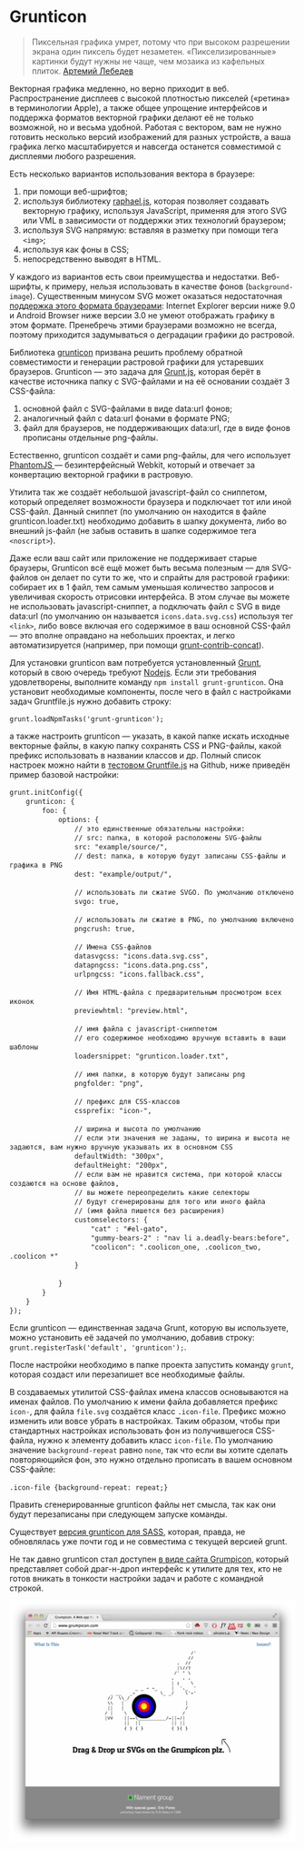 # Grunticon

> Пиксельная графика умрет, потому что при высоком разрешении экрана один
пиксель будет незаметен. «Пикселизированные» картинки будут нужны не чаще, чем
мозаика из кафельных плиток. [Артемий Лебедев][1]

Векторная графика медленно, но верно приходит в веб. Распространение дисплеев
с высокой плотностью пикселей («ретина» в терминологии Apple), а также общее
упрощение интерфейсов и поддержка форматов векторной графики делают её не
только возможной, но и весьма удобной. Работая с вектором, вам не нужно
готовить несколько версий изображений для разных устройств, а ваша графика
легко масштабируется и навсегда останется совместимой с дисплеями любого
разрешения.

Есть несколько вариантов использования вектора в браузере:

1. при помощи веб-шрифтов;
2. используя библиотеку [raphael.js][2], которая позволяет создавать векторную
графику, используя JavaScript, применяя для этого SVG или VML в зависимости от
поддержки этих технологий браузером;
3. используя SVG напрямую: вставляя в разметку при помощи тега `<img>`;
4. используя как фоны в CSS;
5. непосредственно выводят в HTML.

У каждого из вариантов есть свои преимущества и недостатки. Веб-шрифты, к
примеру, нельзя использовать в качестве фонов (`background-image`).
Существенным минусом SVG может оказаться недостаточная [поддержка этого
формата браузерами][3]: Internet Explorer версии ниже 9.0 и Android Browser
ниже версии 3.0 не умеют отображать графику в этом формате. Пренебречь этими
браузерами возможно не всегда, поэтому приходится задумываться о деградации
графики до растровой.

Библиотека [grunticon][4] призвана решить проблему обратной совместимости и
генерации растровой графики для устаревших браузеров. Grunticon — это задача
для [Grunt.js][5], которая берёт в качестве источника папку с SVG-файлами и на
её основании создаёт 3 CSS-файла:

1. основной файл с SVG-файлами в виде data:url фонов;
2. аналогичный файл с data:url фонами в формате PNG;
3. файл для браузеров, не поддерживающих data:url, где в виде фонов прописаны
отдельные png-файлы.

Естественно, grunticon создаёт и сами png-файлы, для чего использует [PhantomJS
][6] — безинтерфейсный Webkit, который и отвечает за конвертацию векторной
графики в растровую.

Утилита так же создаёт небольшой javascript-файл со сниппетом, который определяет возможности браузера и подключает тот или иной CSS-файл. Данный сниппет (по умолчанию он находится в файле grunticon.loader.txt) необходимо добавить в шапку документа, либо во внешний js-файл (не забыв оставить в шапке содержимое тега `<noscript>`).

Даже если ваш сайт или приложение не поддерживает старые браузеры, Grunticon всё ещё может быть весьма полезным — для SVG-файлов он делает по сути то же, что и спрайты для растровой графики: собирает их в 1 файл, тем самым уменьшая количество запросов и увеличивая скорость отрисовки интерфейса. В этом случае вы можете не использовать javascript-сниппет, а подключать файл с SVG в виде data:url (по умолчанию он называется `icons.data.svg.css`) используя тег `<link>`, либо вовсе включая его содержимое в ваш основной CSS-файл — это вполне оправдано на небольших проектах, и легко автоматизируется (например, при помощи [grunt-contrib-concat][7]).

Для установки grunticon вам потребуется установленный [Grunt][8], который в свою очередь требуют [Nodejs](http://nodejs.org/). Если эти требования удовлетворены, выполните команду `npm install grunt-grunticon`. Она установит необходимые компоненты, после чего в файл с настройками задач Gruntfile.js нужно добавить строку:

	grunt.loadNpmTasks('grunt-grunticon');

а также настроить grunticon — указать, в какой папке искать исходные векторные файлы, в какую папку сохранять CSS и PNG-файлы, какой префикс использовать в названии классов и др. Полный список настроек можно найти в [тестовом Gruntfile.js][9] на Github, ниже приведён пример базовой настройки:


	grunt.initConfig({
		grunticon: {
			foo: {
				options: {
					// это единственные обязательны настройки:
					// src: папка, в которой расположены SVG-файлы
					src: "example/source/",
					// dest: папка, в которую будут записаны CSS-файлы и графика в PNG
					dest: "example/output/",

					// использовать ли сжатие SVGO. По умолчанию отключено
					svgo: true,

					// использовать ли сжатие в PNG, по умолчанию включено
					pngcrush: true,

					// Имена CSS-файлов
					datasvgcss: "icons.data.svg.css",
					datapngcss: "icons.data.png.css",
					urlpngcss: "icons.fallback.css",

					// Имя HTML-файла с предварительным просмотром всех иконок
					previewhtml: "preview.html",

					// имя файла с javascript-сниппетом
					// его содержимое необходимо вручную вставить в ваши шаблоны
					loadersnippet: "grunticon.loader.txt",

					// имя папки, в которую будут записаны png
					pngfolder: "png",

					// префикс для CSS-классов
					cssprefix: "icon-",

					// ширина и высота по умолчанию
					// если эти значения не заданы, то ширина и высота не задаются, вам нужно вручную указывать их в основном CSS
					defaultWidth: "300px",
					defaultHeight: "200px",
					// если вам не нравится система, при которой классы создаются на основе файлов,
					// вы можете переопределить какие селекторы
					// будут сгенерированы для того или иного файла
					// (имя файла пишется без расширения)
					customselectors: {
						"cat" : "#el-gato",
						"gummy-bears-2" : "nav li a.deadly-bears:before",
						"coolicon": ".coolicon_one, .coolicon_two, .coolicon *"
					}

				}
			}
		}
	});


Если grunticon — единственная задача Grunt, которую вы используете, можно установить её задачей по умолчанию, добавив строку: `grunt.registerTask('default', 'grunticon');`.

После настройки необходимо в папке проекта запустить команду `grunt`, которая создаст или перезапишет все необходимые файлы.

В создаваемых утилитой CSS-файлах имена классов основываются на именах файлов. По умолчанию к имени файла добавляется префикс `icon-`, для файла `file.svg` создаётся класс `.icon-file`. Префикс можно изменить или вовсе убрать в настройках. Таким образом, чтобы при стандартных настройках использовать фон из получившегося CSS-файла, нужно к элементу добавить класс `icon-file`. По умолчанию значение `background-repeat` равно `none`, так что если вы хотите сделать повторяющийся фон, это нужно отдельно прописать в вашем основном CSS-файле:

`.icon-file {background-repeat: repeat;}`

Править сгенерированные grunticon файлы нет смысла, так как они будут перезаписаны при следующем запуске команды.

Существует [версия grunticon для SASS][10], которая, правда, не обновлялась уже почти год и не совместима с текущей версией grunt.

Не так давно grunticon стал доступен [в виде сайта Grumpicon][11], который представляет собой драг-н-дроп интерфейс к утилите для тех, кто не готов вникать в тонкости настройки задач и работе с командной строкой.

![Cкриншот][Сайт www.grumpicon.com]

[1]: http://www.artlebedev.ru/kovodstvo/sections/71/
[2]: http://raphaeljs.com/
[3]: http://caniuse.com/#search=SVG
[4]: https://github.com/filamentgroup/grunticon
[5]: http://gruntjs.com/
[6]: http://phantomjs.org/
[7]: https://github.com/gruntjs/grunt-contrib-concat
[8]: http://gruntjs.com/getting-started
[9]: https://github.com/filamentgroup/grunticon/blob/master/Gruntfile.js
[10]: https://github.com/zigotica/grunticon/
[11]: http://www.grumpicon.com/

[Сайт www.grumpicon.com]: img/grumpicon.com.png "Сайт www.grumpicon.com"
